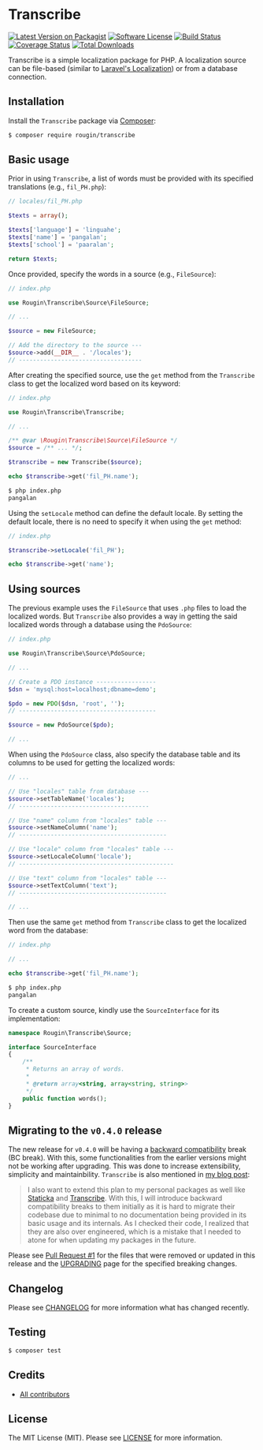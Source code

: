 # Transcribe

[![Latest Version on Packagist][ico-version]][link-packagist]
[![Software License][ico-license]][link-license]
[![Build Status][ico-build]][link-build]
[![Coverage Status][ico-coverage]][link-coverage]
[![Total Downloads][ico-downloads]][link-downloads]

Transcribe is a simple localization package for PHP. A localization source can be file-based (similar to [Laravel's Localization](https://laravel.com/docs/5.7/localization)) or from a database connection.

## Installation

Install the `Transcribe` package via [Composer](https://getcomposer.org/):

``` bash
$ composer require rougin/transcribe
```

## Basic usage

Prior in using `Transcribe`, a list of words must be provided with its specified translations (e.g., `fil_PH.php`):

``` php
// locales/fil_PH.php

$texts = array();

$texts['language'] = 'linguahe';
$texts['name'] = 'pangalan';
$texts['school'] = 'paaralan';

return $texts;
```

Once provided, specify the words in a source (e.g., `FileSource`):

``` php
// index.php

use Rougin\Transcribe\Source\FileSource;

// ...

$source = new FileSource;

// Add the directory to the source ---
$source->add(__DIR__ . '/locales');
// -----------------------------------
```

After creating the specified source, use the `get` method from the `Transcribe` class to get the localized word based on its keyword:

``` php
// index.php

use Rougin\Transcribe\Transcribe;

// ...

/** @var \Rougin\Transcribe\Source\FileSource */
$source = /** ... */;

$transcribe = new Transcribe($source);

echo $transcribe->get('fil_PH.name');
```

``` bash
$ php index.php
pangalan
```

Using the `setLocale` method can define the default locale. By setting the default locale, there is no need to specify it when using the `get` method:

``` php
// index.php

$transcribe->setLocale('fil_PH');

echo $transcribe->get('name');
```

## Using sources

The previous example uses the `FileSource` that uses `.php` files to load the localized words. But `Transcribe` also provides a way in getting the said localized words through a database using the `PdoSource`:

``` php
// index.php

use Rougin\Transcribe\Source\PdoSource;

// ...

// Create a PDO instance -----------------
$dsn = 'mysql:host=localhost;dbname=demo';

$pdo = new PDO($dsn, 'root', '');
// ---------------------------------------

$source = new PdoSource($pdo);

// ...
```

When using the `PdoSource` class, also specify the database table and its columns to be used for getting the localized words:

``` php
// ...

// Use "locales" table from database ---
$source->setTableName('locales');
// -------------------------------------

// Use "name" column from "locales" table ---
$source->setNameColumn('name');
// ------------------------------------------

// Use "locale" column from "locales" table ---
$source->setLocaleColumn('locale');
// --------------------------------------------

// Use "text" column from "locales" table ---
$source->setTextColumn('text');
// ------------------------------------------

// ...
```

Then use the same `get` method from `Transcribe` class to get the localized word from the database:

``` php
// index.php

// ...

echo $transcribe->get('fil_PH.name');
```

``` bash
$ php index.php
pangalan
```

To create a custom source, kindly use the `SourceInterface` for its implementation:

``` php
namespace Rougin\Transcribe\Source;

interface SourceInterface
{
    /**
     * Returns an array of words.
     *
     * @return array<string, array<string, string>>
     */
    public function words();
}
```

## Migrating to the `v0.4.0` release

The new release for `v0.4.0` will be having a [backward compatibility](https://en.wikipedia.org/wiki/Backward_compatibility) break (BC break). With this, some functionalities from the earlier versions might not be working after upgrading. This was done to increase extensibility, simplicity and maintainbility. `Transcribe` is also mentioned in [my blog post](https://roug.in/hello-world-again/):

> I also want to extend this plan to my personal packages as well like [Staticka](https://github.com/staticka/staticka) and [Transcribe](https://github.com/rougin/transcribe). With this, I will introduce backward compatibility breaks to them initially as it is hard to migrate their codebase due to minimal to no documentation being provided in its basic usage and its internals. As I checked their code, I realized that they are also over engineered, which is a mistake that I needed to atone for when updating my packages in the future.

Please see [Pull Request #1](https://github.com/rougin/transcribe/pull/1) for the files that were removed or updated in this release and the [UPGRADING][link-upgrading] page for the specified breaking changes.

## Changelog

Please see [CHANGELOG][link-changelog] for more information what has changed recently.

## Testing

``` bash
$ composer test
```

## Credits

- [All contributors][link-contributors]

## License

The MIT License (MIT). Please see [LICENSE][link-license] for more information.

[ico-build]: https://img.shields.io/github/actions/workflow/status/rougin/transcribe/build.yml?style=flat-square
[ico-coverage]: https://img.shields.io/codecov/c/github/rougin/transcribe?style=flat-square
[ico-downloads]: https://img.shields.io/packagist/dt/rougin/transcribe.svg?style=flat-square
[ico-license]: https://img.shields.io/badge/license-MIT-brightgreen.svg?style=flat-square
[ico-version]: https://img.shields.io/packagist/v/rougin/transcribe.svg?style=flat-square

[link-build]: https://github.com/rougin/transcribe/actions
[link-changelog]: https://github.com/rougin/transcribe/blob/master/CHANGELOG.md
[link-contributors]: https://github.com/rougin/transcribe/contributors
[link-coverage]: https://app.codecov.io/gh/rougin/transcribe
[link-downloads]: https://packagist.org/packages/rougin/transcribe
[link-license]: https://github.com/rougin/transcribe/blob/master/LICENSE.md
[link-packagist]: https://packagist.org/packages/rougin/transcribe
[link-upgrading]: https://github.com/rougin/transcribe/blob/master/UPGRADING.md